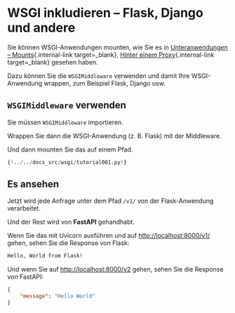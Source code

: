 # WSGI inkludieren – Flask, Django und andere

Sie können WSGI-Anwendungen mounten, wie Sie es in [Unteranwendungen – Mounts](sub-applications.md){.internal-link target=_blank}, [Hinter einem Proxy](behind-a-proxy.md){.internal-link target=_blank} gesehen haben.

Dazu können Sie die `WSGIMiddleware` verwenden und damit Ihre WSGI-Anwendung wrappen, zum Beispiel Flask, Django usw.

## `WSGIMiddleware` verwenden

Sie müssen `WSGIMiddleware` importieren.

Wrappen Sie dann die WSGI-Anwendung (z. B. Flask) mit der Middleware.

Und dann mounten Sie das auf einem Pfad.

```Python hl_lines="2-3  23"
{!../../docs_src/wsgi/tutorial001.py!}
```

## Es ansehen

Jetzt wird jede Anfrage unter dem Pfad `/v1/` von der Flask-Anwendung verarbeitet.

Und der Rest wird von **FastAPI** gehandhabt.

Wenn Sie das mit Uvicorn ausführen und auf <a href="http://localhost:8000/v1/" class="external-link" target="_blank">http://localhost:8000/v1/</a> gehen, sehen Sie die Response von Flask:

```txt
Hello, World from Flask!
```

Und wenn Sie auf <a href="http://localhost:8000/v2" class="external-link" target="_blank">http://localhost:8000/v2</a> gehen, sehen Sie die Response von FastAPI:

```JSON
{
    "message": "Hello World"
}
```
